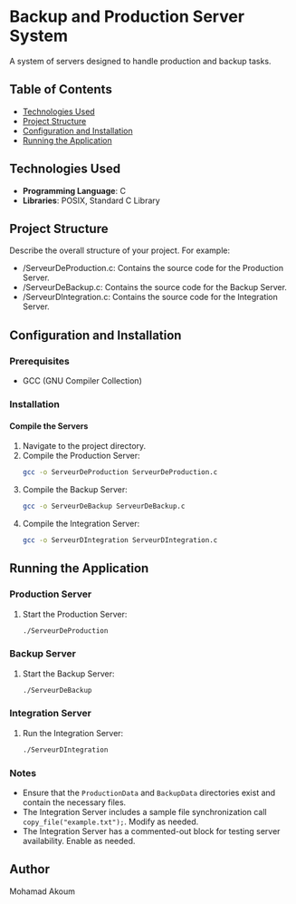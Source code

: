 # Backup and Production Server System

A system of servers designed to handle production and backup tasks.

## Table of Contents

- [Technologies Used](#technologies-used)
- [Project Structure](#project-structure)
- [Configuration and Installation](#configuration-and-installation)
- [Running the Application](#running-the-application)

## Technologies Used

- **Programming Language**: C
- **Libraries**: POSIX, Standard C Library

## Project Structure

Describe the overall structure of your project. For example:

- /ServeurDeProduction.c: Contains the source code for the Production Server.
- /ServeurDeBackup.c: Contains the source code for the Backup Server.
- /ServeurDIntegration.c: Contains the source code for the Integration Server.

## Configuration and Installation

### Prerequisites

- GCC (GNU Compiler Collection)

### Installation

#### Compile the Servers

1. Navigate to the project directory.
2. Compile the Production Server:
    ```sh
    gcc -o ServeurDeProduction ServeurDeProduction.c
    ```
3. Compile the Backup Server:
    ```sh
    gcc -o ServeurDeBackup ServeurDeBackup.c
    ```
4. Compile the Integration Server:
    ```sh
    gcc -o ServeurDIntegration ServeurDIntegration.c
    ```

## Running the Application

### Production Server

1. Start the Production Server:
    ```sh
    ./ServeurDeProduction
    ```

### Backup Server

1. Start the Backup Server:
    ```sh
    ./ServeurDeBackup
    ```

### Integration Server

1. Run the Integration Server:
    ```sh
    ./ServeurDIntegration
    ```

### Notes

- Ensure that the `ProductionData` and `BackupData` directories exist and contain the necessary files.
- The Integration Server includes a sample file synchronization call `copy_file("example.txt");`. Modify as needed.
- The Integration Server has a commented-out block for testing server availability. Enable as needed.

## Author

Mohamad Akoum